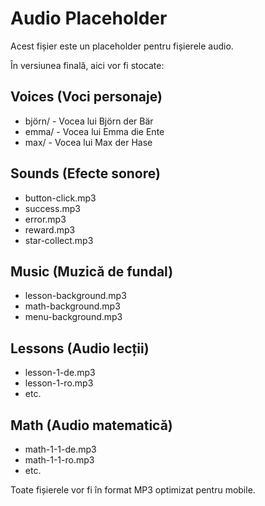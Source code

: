 # Audio Placeholder

Acest fișier este un placeholder pentru fișierele audio.

În versiunea finală, aici vor fi stocate:

## Voices (Voci personaje)
- björn/ - Vocea lui Björn der Bär
- emma/ - Vocea lui Emma die Ente  
- max/ - Vocea lui Max der Hase

## Sounds (Efecte sonore)
- button-click.mp3
- success.mp3
- error.mp3
- reward.mp3
- star-collect.mp3

## Music (Muzică de fundal)
- lesson-background.mp3
- math-background.mp3
- menu-background.mp3

## Lessons (Audio lecții)
- lesson-1-de.mp3
- lesson-1-ro.mp3
- etc.

## Math (Audio matematică)
- math-1-1-de.mp3
- math-1-1-ro.mp3
- etc.

Toate fișierele vor fi în format MP3 optimizat pentru mobile.
